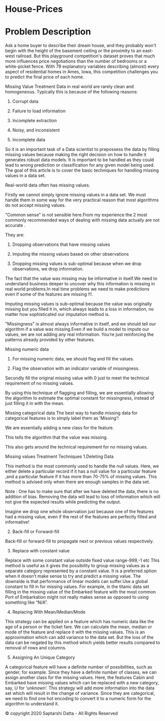 # House-Prices

# Problem Description


Ask a home buyer to describe their dream house, and they probably won't begin with the height of the basement ceiling or the proximity to an east-west railroad. But this playground competition's dataset proves that much more influences price negotiations than the number of bedrooms or a white-picket fence.
With 79 explanatory variables describing (almost) every aspect of residential homes in Ames, Iowa, this competition challenges you to predict the final price of each home.


Missing Value Treatment
Data in real world are rarely clean and homogeneous. Typically this is because of the following reasons:

1. Corrupt data

2. Failure to load information

3. Incomplete extraction

4. Noisy, and inconsistent

5. Incomplete data

So it is an important task of a Data scientist to prepossess the data by filling missing values because making the right decision on how to handle it generates robust data models. It is important to be handled as they could lead to wrong prediction or classification for any given model being used. The goal of this article is to cover the basic techniques for handling missing values in a data set.

Real-world data often has missing values.

Firstly we cannot simply ignore missing values in a data set. We must handle them in some way for the very practical reason that most algorithms do not accept missing values.

"Common sense" is not sensible here.From my experience the 2 most commonly recommended ways of dealing with missing data actually are not accurate .

They are:

1. Dropping observations that have missing values

2. Imputing the missing values based on other observations

3. Dropping missing values is sub-optimal because when we drop observations, we drop information.

The fact that the value was missing may be informative in itself.We need to understand business deeper to uncover why this information is missing in real world problems.In real time problems we need to make predictions even if some of the features are missing !!!.

Imputing missing values is sub-optimal because the value was originally missing but you filled it in, which always leads to a loss in information, no matter how sophisticated our imputation method is.

"Missingness" is almost always informative in itself, and we should tell our algorithm if a value was missing.Even if we build a model to impute our values, we are not adding any real information. You’re just reinforcing the patterns already provided by other features.

Missing numeric data
1. For missing numeric data, we should flag and fill the values.

2. Flag the observation with an indicator variable of missingness.

Secondly fill the original missing value with 0 just to meet the technical requirement of no missing values.

By using this technique of flagging and filling, we are essentially allowing the algorithm to estimate the optimal constant for missingness, instead of just filling it in with the mean.

Missing categorical data
The best way to handle missing data for categorical features is to simply label them as ’Missing’!

We are essentially adding a new class for the feature.

This tells the algorithm that the value was missing.

This also gets around the technical requirement for no missing values.

Missing values Treatment Techniques
1.Deleting Data

This method is the most commonly used to handle the null values. Here, we either delete a particular record if it has a null value for a particular feature ,and a particular feature if it has more than 70-75% of missing values. This method is advised only when there are enough samples in the data set.

Note : One has to make sure that after we have deleted the data, there is no addition of bias. Removing the data will lead to loss of information which will not give the expected results while predicting the output.

Imagine we drop one whole observation just because one of the features had a missing value, even if the rest of the features are perfectly filled and informative!

2. Back-fill or Forward-fill

Back-fill or forward-fill to propagate next or previous values respectively.

3. Replace with constant value

Replace with some constant value outside fixed value range-999,-1 etc This method is useful as it gives the possibility to group missing values as a separate category represented by a constant value. It is a preferred option when it doesn’t make sense to try and predict a missing value. The downside is that performance of linear models can suffer.Use a global constant to fill in for missing values. For example, in the titanic data set filling in the missing value of the Embarked feature with the most common Port of Embarkation might not really makes sense as opposed to using something like “N/A”.

4. Replacing With Mean/Median/Mode

This strategy can be applied on a feature which has numeric data like the age of a person or the ticket fare. We can calculate the mean, median or mode of the feature and replace it with the missing values. This is an approximation which can add variance to the data set. But the loss of the data can be negated by this method which yields better results compared to removal of rows and columns.

5. Assigning An Unique Category

A categorical feature will have a definite number of possibilities, such as gender, for example. Since they have a definite number of classes, we can assign another class for the missing values. Here, the features Cabin and Embarked have missing values which can be replaced with a new category, say, U for ‘unknown’. This strategy will add more information into the data set which will result in the change of variance. Since they are categorical, we need to find one hot encoding to convert it to a numeric form for the algorithm to understand it.







© copyright 2020 Saptarshi Datta - All Rights Reserved
